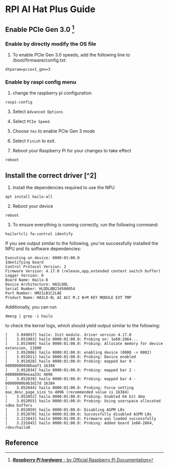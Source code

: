 # RPI AI Hat Plus Guide

## Enable PCIe Gen 3.0 [^1]

### Enable by directly modify the OS file

1. To enable PCIe Gen 3.0 speeds, add the following line to /boot/firmware/config.txt:

```
dtparam=pciex1_gen=3
```

### Enable by raspi config menu

1. change the raspberry pi configuration

```
raspi-config
```

3. Select `Advanced Options`

4. Select `PCIe Speed`.

5. Choose `Yes` to enable PCIe Gen 3 mode

6. Select `Finish` to exit.

7. Reboot your Raspberry Pi for your changes to take effect

```
reboot
```

## Install the correct driver [^2]

1. Install the dependencies required to use the NPU

```
apt install hailo-all
```

2. Reboot your device

```
reboot
```

3. To ensure everything is running correctly, run the following command:

```
hailortcli fw-control identify
```

If you see output similar to the following, you’ve successfully installed the NPU and its software dependencies:

```
Executing on device: 0000:01:00.0
Identifying board
Control Protocol Version: 2
Firmware Version: 4.17.0 (release,app,extended context switch buffer)
Logger Version: 0
Board Name: Hailo-8
Device Architecture: HAILO8L
Serial Number: HLDDLBB234500054
Part Number: HM21LB1C2LAE
Product Name: HAILO-8L AI ACC M.2 B+M KEY MODULE EXT TMP
```

Additionally, you can run

```
dmesg | grep -i hailo
```

to check the kernel logs, which should yield output similar to the following:

```
[    3.049657] hailo: Init module. driver version 4.17.0
[    3.051983] hailo 0000:01:00.0: Probing on: 1e60:2864...
[    3.051989] hailo 0000:01:00.0: Probing: Allocate memory for device extension, 11600
[    3.052006] hailo 0000:01:00.0: enabling device (0000 -> 0002)
[    3.052011] hailo 0000:01:00.0: Probing: Device enabled
[    3.052028] hailo 0000:01:00.0: Probing: mapped bar 0 - 000000000d8baaf1 16384
[    3.052034] hailo 0000:01:00.0: Probing: mapped bar 2 - 000000009eeaa33c 4096
[    3.052039] hailo 0000:01:00.0: Probing: mapped bar 4 - 00000000b9b3d17d 16384
[    3.052044] hailo 0000:01:00.0: Probing: Force setting max_desc_page_size to 4096 (recommended value is 16384)
[    3.052052] hailo 0000:01:00.0: Probing: Enabled 64 bit dma
[    3.052055] hailo 0000:01:00.0: Probing: Using userspace allocated vdma buffers
[    3.052059] hailo 0000:01:00.0: Disabling ASPM L0s
[    3.052070] hailo 0000:01:00.0: Successfully disabled ASPM L0s
[    3.221043] hailo 0000:01:00.0: Firmware was loaded successfully
[    3.231845] hailo 0000:01:00.0: Probing: Added board 1e60-2864, /dev/hailo0
```

## Reference

[^1]: [**_Raspberry Pi hardware_** - by Official Raspberry Pi Documentation](https://www.raspberrypi.com/documentation/computers/raspberry-pi.html#pcie-gen-3-0)
[^1]: [**_AI Kit and AI HAT+ software_** - by Official Raspberry Pi Documentation](https://www.raspberrypi.com/documentation/computers/ai.html)
